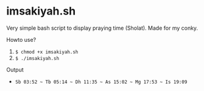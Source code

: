 imsakiyah.sh
============

Very simple bash script to display praying time (Sholat). Made for my conky.

Howto use?
   1. `$ chmod +x imsakiyah.sh`
   2. `$ ./imsakiyah.sh`

Output
   * `Sb 03:52 ~ Tb 05:14 ~ Dh 11:35 ~ As 15:02 ~ Mg 17:53 ~ Is 19:09`